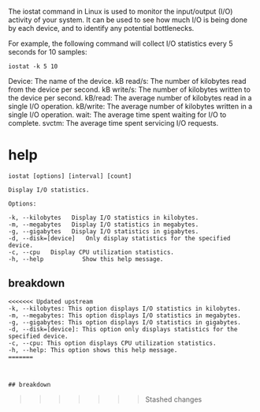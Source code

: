 The iostat command in Linux is used to monitor the input/output (I/O) activity of your system. It can be used to see how much I/O is being done by each device, and to identify any potential bottlenecks.

For example, the following command will collect I/O statistics every 5 seconds for 10 samples:

`iostat -k 5 10`

Device: The name of the device.
kB read/s: The number of kilobytes read from the device per second.
kB write/s: The number of kilobytes written to the device per second.
kB/read: The average number of kilobytes read in a single I/O operation.
kB/write: The average number of kilobytes written in a single I/O operation.
wait: The average time spent waiting for I/O to complete.
svctm: The average time spent servicing I/O requests.



# help 

```
iostat [options] [interval] [count]

Display I/O statistics.

Options:

-k, --kilobytes   Display I/O statistics in kilobytes.
-m, --megabytes   Display I/O statistics in megabytes.
-g, --gigabytes   Display I/O statistics in gigabytes.
-d, --disk=[device]   Only display statistics for the specified device.
-c, --cpu   Display CPU utilization statistics.
-h, --help           Show this help message.
```
##  breakdown

```
<<<<<<< Updated upstream
-k, --kilobytes: This option displays I/O statistics in kilobytes.
-m, --megabytes: This option displays I/O statistics in megabytes.
-g, --gigabytes: This option displays I/O statistics in gigabytes.
-d, --disk=[device]: This option only displays statistics for the specified device.
-c, --cpu: This option displays CPU utilization statistics.
-h, --help: This option shows this help message.
=======



## breakdown

```

>>>>>>> Stashed changes
```
